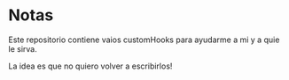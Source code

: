 # Notas

Este repositorio contiene vaios customHooks para ayudarme a mi y a quie le sirva.

La idea es que no quiero volver a escribirlos!
